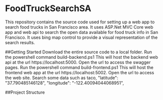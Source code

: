 # FoodTruckSearchSA
This repository contains the source code used for setting up a web app to search food trucks in San Francisco area. It uses ASP.Net MVC Core web app and web api to search the open data available for food truck info in San Francisco. It uses bing map control to provide a visual representation of the search results. 



##Getting Started
Download the entire source code to a local folder. 
Run the powershell command build-backend.ps1
This will host the backend web api at the url https://localhost:5000. Open the url to access the swagger pages.
Run the powershell command build-frontend.ps1
This will host the frontend web app at the url https://localhost:5002. Open the url to access the web site.
Search some data such as taco, "latitude": "37.790485146128",   "longitude": "-122.40094044068951",

##Project Structure


